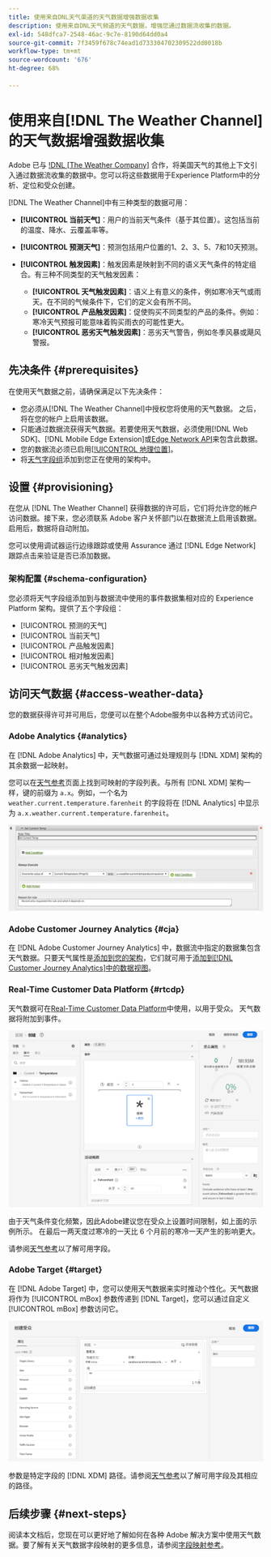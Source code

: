 ```yaml
---
title: 使用来自DNL天气渠道的天气数据增强数据收集
description: 使用来自DNL天气频道的天气数据，增强您通过数据流收集的数据。
exl-id: 548dfca7-2548-46ac-9c7e-8190d64dd0a4
source-git-commit: 7f3459f678c74ead1d733304702309522dd0018b
workflow-type: tm+mt
source-wordcount: '676'
ht-degree: 68%

---
```


# 使用来自[!DNL The Weather Channel]的天气数据增强数据收集

Adobe 已与 [!DNL [The Weather Company]](https://www.ibm.com/weather) 合作，将美国天气的其他上下文引入通过数据流收集的数据中。您可以将这些数据用于Experience Platform中的分析、定位和受众创建。

[!DNL The Weather Channel]中有三种类型的数据可用：

* **[!UICONTROL 当前天气]**：用户的当前天气条件（基于其位置）。这包括当前的温度、降水、云覆盖率等。
* **[!UICONTROL 预测天气]**：预测包括用户位置的1、2、3、5、7和10天预测。
* **[!UICONTROL 触发因素]**：触发因素是映射到不同的语义天气条件的特定组合。有三种不同类型的天气触发因素：

   * **[!UICONTROL 天气触发因素]**：语义上有意义的条件，例如寒冷天气或雨天。在不同的气候条件下，它们的定义会有所不同。
   * **[!UICONTROL 产品触发因素]**：促使购买不同类型的产品的条件。例如：寒冷天气预报可能意味着购买雨衣的可能性更大。
   * **[!UICONTROL 恶劣天气触发因素]**：恶劣天气警告，例如冬季风暴或飓风警报。

## 先决条件 {#prerequisites}

在使用天气数据之前，请确保满足以下先决条件：

* 您必须从[!DNL The Weather Channel]中授权您将使用的天气数据。 之后，将在您的帐户上启用该数据。
* 只能通过数据流获得天气数据。若要使用天气数据，必须使用[!DNL Web SDK]、[!DNL Mobile Edge Extension]或[Edge Network API](https://developer.adobe.com/data-collection-apis/docs/api/)来包含此数据。
* 您的数据流必须已启用[[!UICONTROL 地理位置]](../configure.md#advanced-options)。
* 将[天气字段组](#schema-configuration)添加到您正在使用的架构中。

## 设置 {#provisioning}

在您从 [!DNL The Weather Channel] 获得数据的许可后，它们将允许您的帐户访问数据。接下来，您必须联系 Adobe 客户关怀部门以在数据流上启用该数据。启用后，数据将自动附加。

您可以使用调试器运行边缘跟踪或使用 Assurance 通过 [!DNL Edge Network] 跟踪点击来验证是否已添加数据。

### 架构配置 {#schema-configuration}

您必须将天气字段组添加到与数据流中使用的事件数据集相对应的 Experience Platform 架构。提供了五个字段组：

* [!UICONTROL 预测的天气]
* [!UICONTROL 当前天气]
* [!UICONTROL 产品触发因素]
* [!UICONTROL 相对触发因素]
* [!UICONTROL 恶劣天气触发因素]

## 访问天气数据 {#access-weather-data}

您的数据获得许可并可用后，您便可以在整个Adobe服务中以各种方式访问它。

### Adobe Analytics {#analytics}

在 [!DNL Adobe Analytics] 中，天气数据可通过处理规则与 [!DNL XDM] 架构的其余数据一起映射。

您可以在[天气参考](weather-reference.md)页面上找到可映射的字段列表。与所有 [!DNL XDM] 架构一样，键的前缀为 `a.x`。例如，一个名为 `weather.current.temperature.farenheit` 的字段将在 [!DNL Analytics] 中显示为 `a.x.weather.current.temperature.farenheit`。

![处理规则接口](../assets/data-enrichment/weather/processing-rules.png)

### Adobe Customer Journey Analytics {#cja}

在 [!DNL Adobe Customer Journey Analytics] 中，数据流中指定的数据集包含天气数据。只要天气属性是[添加到您的架构](#prerequisites-prerequisites)，它们就可用于[添加到[!DNL Customer Journey Analytics]中的数据视图](https://experienceleague.adobe.com/docs/analytics-platform/using/cja-dataviews/create-dataview.html)。

### Real-Time Customer Data Platform {#rtcdp}

天气数据可在[Real-Time Customer Data Platform](../../rtcdp/overview.md)中使用，以用于受众。 天气数据将附加到事件。

![显示天气事件的区段生成器](../assets/data-enrichment/weather/schema-builder.png)

由于天气条件变化频繁，因此Adobe建议您在受众上设置时间限制，如上面的示例所示。 在最后一两天度过寒冷的一天比 6 个月前的寒冷一天产生的影响更大。

请参阅[天气参考](weather-reference.md)以了解可用字段。

### Adobe Target {#target}

在 [!DNL Adobe Target] 中，您可以使用天气数据来实时推动个性化。天气数据将作为 [!UICONTROL mBox] 参数传递到 [!DNL Target]，您可以通过自定义 [!UICONTROL mBox] 参数访问它。

![目标受众生成器](../assets/data-enrichment/weather/target-audience-builder.png)

参数是特定字段的 [!DNL XDM] 路径。请参阅[天气参考](weather-reference.md)以了解可用字段及其相应的路径。

## 后续步骤 {#next-steps}

阅读本文档后，您现在可以更好地了解如何在各种 Adobe 解决方案中使用天气数据。要了解有关天气数据字段映射的更多信息，请参阅[字段映射参考](weather-reference.md)。

